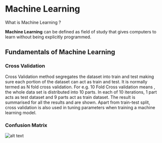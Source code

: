 # Machine Learning

What is Machine Learning ?

**Machine Learning** can be defined as field of study that gives computers to learn without being explicitly programmed.

## Fundamentals of Machine Learning
### Cross Validation

Cross Validation method segregates the dataset into train and test making sure each portion of the dataset can act as train and test. It is normally termed as N fold cross validation. For e.g. 10 Fold Cross validation means , the whole data set is distributed into 10 parts. In each of 10 iterations, 1 part acts as test dataset and 9 parts act as train dataset. The result is summarised for all the results and are shown.
Apart from train-test split, cross validation is also used in tuning parameters when training a machine learning model.

### Confusion Matrix

![alt text](https://miro.medium.com/max/712/1*Z54JgbS4DUwWSknhDCvNTQ.png)


